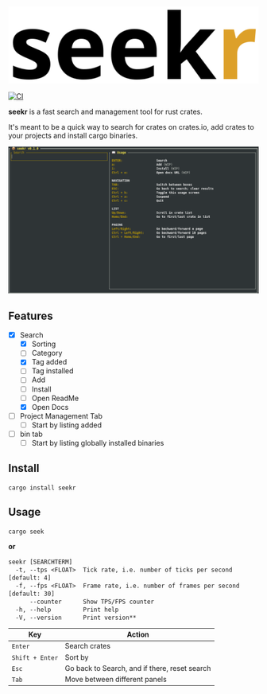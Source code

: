 ![seekr][logo]

[logo]: img/logo.png?raw=true "seekr"
[preview]: img/preview.gif?raw=true "preview"

[![CI](https://github.com/tareqimbasher/cargo-seek/actions/workflows/ci.yml/badge.svg)](https://github.com/tareqimbasher/cargo-seek/actions/workflows/ci.yml)

**seekr** is a fast search and management tool for rust crates.

It's meant to be a quick way to search for crates on crates.io, add crates to your projects and install cargo binaries.

![preview][preview]

## Features

- [x] Search
  - [x] Sorting
  - [ ] Category
  - [x] Tag added
  - [ ] Tag installed
  - [ ] Add
  - [ ] Install
  - [ ] Open ReadMe
  - [x] Open Docs
- [ ] Project Management Tab
  - [ ] Start by listing added
- [ ] bin tab
  - [ ] Start by listing globally installed binaries

## Install
    cargo install seekr

## Usage
    cargo seek
    
**or**

    seekr [SEARCHTERM]
      -t, --tps <FLOAT>  Tick rate, i.e. number of ticks per second [default: 4]
      -f, --fps <FLOAT>  Frame rate, i.e. number of frames per second [default: 30]
          --counter      Show TPS/FPS counter
      -h, --help         Print help
      -V, --version      Print version**



|Key|Action|
|-|-|
|`Enter`|Search crates|
|`Shift + Enter`|Sort by|
|`Esc`|Go back to Search, and if there, reset search|
|`Tab`|Move between different panels|
